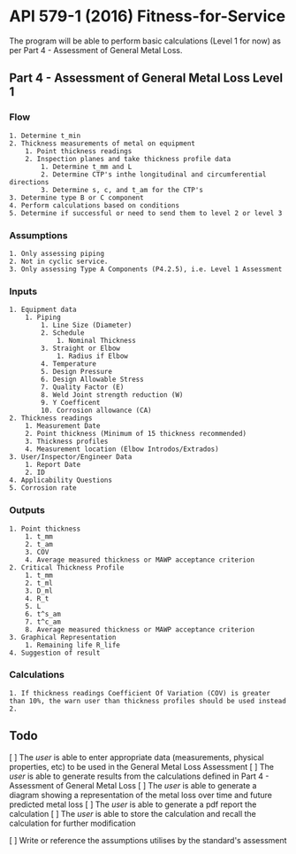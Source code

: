 # API 579-1 (2016) Fitness-for-Service
The program will be able to perform basic calculations (Level 1 for now) as per Part 4 - Assessment of General Metal Loss.

## Part 4 - Assessment of General Metal Loss Level 1

### Flow
    1. Determine t_min
    2. Thickness measurements of metal on equipment
        1. Point thickness readings
        2. Inspection planes and take thickness profile data
            1. Determine t_mm and L
            2. Determine CTP's inthe longitudinal and circumferential directions
            3. Determine s, c, and t_am for the CTP's
    3. Determine type B or C component
    4. Perform calculations based on conditions
    5. Determine if successful or need to send them to level 2 or level 3
        
### Assumptions
    1. Only assessing piping
    2. Not in cyclic service.
    3. Only assessing Type A Components (P4.2.5), i.e. Level 1 Assessment

### Inputs 
    1. Equipment data
        1. Piping
            1. Line Size (Diameter)
            2. Schedule
                1. Nominal Thickness
            3. Straight or Elbow
                1. Radius if Elbow
            4. Temperature 
            5. Design Pressure
            6. Design Allowable Stress
            7. Quality Factor (E)
            8. Weld Joint strength reduction (W)
            9. Y Coefficent
            10. Corrosion allowance (CA)
    2. Thickness readings 
        1. Measurement Date
        2. Point thickness (Minimum of 15 thickness recommended)
        3. Thickness profiles
        4. Measurement location (Elbow Introdos/Extrados)
    3. User/Inspector/Engineer Data
        1. Report Date
        2. ID
    4. Applicability Questions
    5. Corrosion rate


### Outputs
    1. Point thickness
        1. t_mm
        2. t_am
        3. COV
        4. Average measured thickness or MAWP acceptance criterion
    2. Critical Thickness Profile
        1. t_mm
        2. t_ml
        3. D_ml
        4. R_t
        5. L
        6. t^s_am
        7. t^c_am
        8. Average measured thickness or MAWP acceptance criterion
    3. Graphical Representation
        1. Remaining life R_life
    4. Suggestion of result


### Calculations
    1. If thickness readings Coefficient Of Variation (COV) is greater than 10%, the warn user than thickness profiles should be used instead
    2.

## Todo

[ ] The *user* is able to enter appropriate data (measurements, physical properties, etc) to be used in the General Metal Loss Assessment
[ ] The *user* is able to generate results from the calculations defined in Part 4 - Assessment of General Metal Loss
[ ] The *user* is able to generate a diagram showing a representation of the metal loss over time and future predicted metal loss
[ ] The *user* is able to generate a pdf report the calculation
[ ] The *user* is able to store the calculation and recall the calculation for further modification

[ ] Write or reference the assumptions utilises by the standard's assessment
